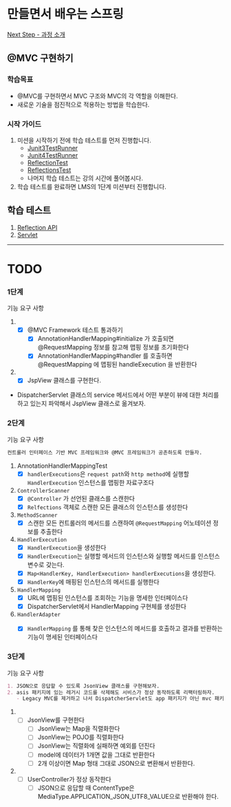 # 만들면서 배우는 스프링
[Next Step - 과정 소개](https://edu.nextstep.camp/c/4YUvqn9V)

## @MVC 구현하기

### 학습목표
- @MVC를 구현하면서 MVC 구조와 MVC의 각 역할을 이해한다.
- 새로운 기술을 점진적으로 적용하는 방법을 학습한다.

### 시작 가이드
1. 미션을 시작하기 전에 학습 테스트를 먼저 진행합니다.
    - [Junit3TestRunner](study/src/test/java/reflection/Junit3TestRunner.java)
    - [Junit4TestRunner](study/src/test/java/reflection/Junit4TestRunner.java)
    - [ReflectionTest](study/src/test/java/reflection/ReflectionTest.java)
    - [ReflectionsTest](study/src/test/java/reflection/ReflectionsTest.java)
    - 나머지 학습 테스트는 강의 시간에 풀어봅시다.
2. 학습 테스트를 완료하면 LMS의 1단계 미션부터 진행합니다.

## 학습 테스트
1. [Reflection API](study/src/test/java/reflection)
2. [Servlet](study/src/test/java/servlet)

--- 

# TODO

### 1단계
기능 요구 사항
1. - [X] @MVC Framework 테스트 통과하기
      - [X] AnnotationHandlerMapping#initialize 가 호출되면 @RequestMapping 정보를 참고해 맵핑 정보를 초기화한다
      - [X] AnnotationHandlerMapping#handler 를 호출하면 @RequestMapping 에 맵핑된 handleExecution 을 반환한다

2. - [X] JspView 클래스를 구현한다.
  
- DispatcherServlet 클래스의 service 메서드에서 어떤 부분이 뷰에 대한 처리를 하고 있는지 파악해서 JspView 클래스로 옮겨보자.


### 2단계
기능 요구 사항
```markdown
컨트롤러 인터페이스 기반 MVC 프레임워크와 @MVC 프레임워크가 공존하도록 만들자.
```
1. AnnotationHandlerMappingTest
   - [X] `handlerExecutions`은 `request path`와 `http method`에 실행할 `HandlerExecution` 인스턴스를 맵핑한 자료구조다
1. `ControllerScanner`
   - [X] `@Controller` 가 선언된 클래스를 스캔한다
   - [X] `Relfections` 객체로 스캔한 모든 클래스의 인스턴스를 생성한다
2. `MethodScanner`
   - [X] 스캔한 모든 컨트롤러의 메서드를 스캔하여 `@RequestMapping` 어노테이션 정보를 추출한다
2. `HandlerExecution`
    - [X] `HandlerExecution`을 생성한다
    - [X] `HandlerExecution`는 실행할 메서드의 인스턴스와 실행할 메서드를 인스턴스 변수로 갖는다.
    - [X] `Map<HandlerKey, HandlerExecution> handlerExecutions`을 생성한다.  
    - [X] `HandlerKey`에 매핑된 인스턴스의 메서드를 실행한다
3. `HandlerMapping`
   - [X] URL에 맵핑된 인스턴스를 조회하는 기능을 명세한 인터페이스다
   - [X] DispatcherServlet에서 HandlerMapping 구현체를 생성한다
4. `HandlerAdapter`  
   - [X] `HandlerMapping` 를 통해 찾은 인스턴스의 메서드를 호출하고 결과를 반환하는 기능이 명세된 인터페이스다 


### 3단계
기능 요구 사항
```markdown
1. JSON으로 응답할 수 있도록 JsonView 클래스를 구현해보자.
2. asis 패키지에 있는 레거시 코드를 삭제해도 서비스가 정상 동작하도록 리팩터링하자.
   - Legacy MVC를 제거하고 나서 DispatcherServlet도 app 패키지가 아닌 mvc 패키지로 옮겨보자.
```

1. - [ ] JsonView를 구현한다 
     - [ ] JsonView는 Map을 직렬화한다
     - [ ] JsonView는 POJO를 직렬화한다
     - [ ] JsonView는 직렬화에 실패하면 예외를 던진다
     - [ ] model에 데이터가 1개면 값을 그대로 반환한다
     - [ ] 2개 이상이면 Map 형태 그대로 JSON으로 변환해서 반환한다.
1. - [ ] UserController가 정상 동작한다
     - [ ] JSON으로 응답할 때 ContentType은 MediaType.APPLICATION_JSON_UTF8_VALUE으로 반환해야 한다.
